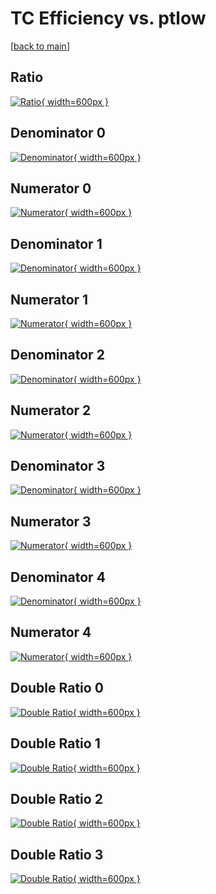 # TC Efficiency vs. ptlow

[[back to main](./)]



## Ratio

[![Ratio](../mtv/var/TC_loweta_13_0_eff_ptlow.png){ width=600px }](../mtv/var/TC_loweta_13_0_eff_ptlow.pdf)

## Denominator 0

[![Denominator](../mtv/den/TC_loweta_13_0_eff_ptlow_den0.png){ width=600px }](../mtv/den/TC_loweta_13_0_eff_ptlow_den0.pdf)

## Numerator 0

[![Numerator](../mtv/num/TC_loweta_13_0_eff_ptlow_num0.png){ width=600px }](../mtv/num/TC_loweta_13_0_eff_ptlow_num0.pdf)

## Denominator 1

[![Denominator](../mtv/den/TC_loweta_13_0_eff_ptlow_den1.png){ width=600px }](../mtv/den/TC_loweta_13_0_eff_ptlow_den1.pdf)

## Numerator 1

[![Numerator](../mtv/num/TC_loweta_13_0_eff_ptlow_num1.png){ width=600px }](../mtv/num/TC_loweta_13_0_eff_ptlow_num1.pdf)

## Denominator 2

[![Denominator](../mtv/den/TC_loweta_13_0_eff_ptlow_den2.png){ width=600px }](../mtv/den/TC_loweta_13_0_eff_ptlow_den2.pdf)

## Numerator 2

[![Numerator](../mtv/num/TC_loweta_13_0_eff_ptlow_num2.png){ width=600px }](../mtv/num/TC_loweta_13_0_eff_ptlow_num2.pdf)

## Denominator 3

[![Denominator](../mtv/den/TC_loweta_13_0_eff_ptlow_den3.png){ width=600px }](../mtv/den/TC_loweta_13_0_eff_ptlow_den3.pdf)

## Numerator 3

[![Numerator](../mtv/num/TC_loweta_13_0_eff_ptlow_num3.png){ width=600px }](../mtv/num/TC_loweta_13_0_eff_ptlow_num3.pdf)

## Denominator 4

[![Denominator](../mtv/den/TC_loweta_13_0_eff_ptlow_den4.png){ width=600px }](../mtv/den/TC_loweta_13_0_eff_ptlow_den4.pdf)

## Numerator 4

[![Numerator](../mtv/num/TC_loweta_13_0_eff_ptlow_num4.png){ width=600px }](../mtv/num/TC_loweta_13_0_eff_ptlow_num4.pdf)

## Double Ratio 0

[![Double Ratio](../mtv/ratio/TC_loweta_13_0_eff_ptlow_ratio0.png){ width=600px }](../mtv/ratio/TC_loweta_13_0_eff_ptlow_ratio0.pdf)

## Double Ratio 1

[![Double Ratio](../mtv/ratio/TC_loweta_13_0_eff_ptlow_ratio1.png){ width=600px }](../mtv/ratio/TC_loweta_13_0_eff_ptlow_ratio1.pdf)

## Double Ratio 2

[![Double Ratio](../mtv/ratio/TC_loweta_13_0_eff_ptlow_ratio2.png){ width=600px }](../mtv/ratio/TC_loweta_13_0_eff_ptlow_ratio2.pdf)

## Double Ratio 3

[![Double Ratio](../mtv/ratio/TC_loweta_13_0_eff_ptlow_ratio3.png){ width=600px }](../mtv/ratio/TC_loweta_13_0_eff_ptlow_ratio3.pdf)


